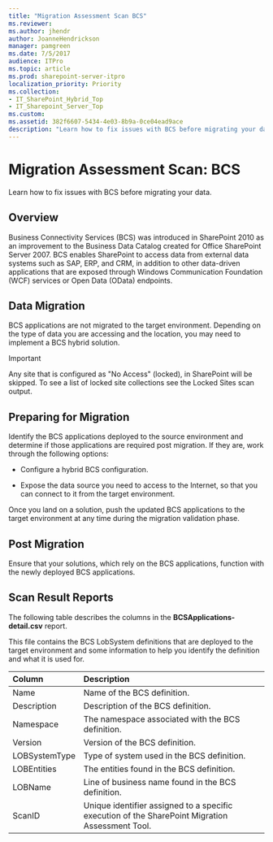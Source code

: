 ```yaml
---
title: "Migration Assessment Scan BCS"
ms.reviewer: 
ms.author: jhendr
author: JoanneHendrickson
manager: pamgreen
ms.date: 7/5/2017
audience: ITPro
ms.topic: article
ms.prod: sharepoint-server-itpro
localization_priority: Priority
ms.collection:
- IT_SharePoint_Hybrid_Top
- IT_Sharepoint_Server_Top
ms.custom:
ms.assetid: 382f6607-5434-4e03-8b9a-0ce04ead9ace
description: "Learn how to fix issues with BCS before migrating your data."
---
```


# Migration Assessment Scan: BCS

Learn how to fix issues with BCS before migrating your data.
  
## Overview

Business Connectivity Services (BCS) was introduced in SharePoint 2010 as an improvement to the Business Data Catalog created for Office SharePoint Server 2007. BCS enables SharePoint to access data from external data systems such as SAP, ERP, and CRM, in addition to other data-driven applications that are exposed through Windows Communication Foundation (WCF) services or Open Data (OData) endpoints.
  
## Data Migration

BCS applications are not migrated to the target environment. Depending on the type of data you are accessing and the location, you may need to implement a BCS hybrid solution.
  
> [!IMPORTANT]
> Any site that is configured as "No Access" (locked), in SharePoint will be skipped. To see a list of locked site collections see the Locked Sites scan output. 
  
## Preparing for Migration

Identify the BCS applications deployed to the source environment and determine if those applications are required post migration. If they are, work through the following options:
  
- Configure a hybrid BCS configuration.
    
- Expose the data source you need to access to the Internet, so that you can connect to it from the target environment.
    
Once you land on a solution, push the updated BCS applications to the target environment at any time during the migration validation phase.
  
## Post Migration

Ensure that your solutions, which rely on the BCS applications, function with the newly deployed BCS applications.
  
## Scan Result Reports

The following table describes the columns in the **BCSApplications-detail.csv** report. 
  
This file contains the BCS LobSystem definitions that are deployed to the target environment and some information to help you identify the definition and what it is used for.
  
|**Column**|**Description**|
|:-----|:-----|
|Name  <br/> |Name of the BCS definition.  <br/> |
|Description  <br/> |Description of the BCS definition.  <br/> |
|Namespace  <br/> |The namespace associated with the BCS definition.  <br/> |
|Version  <br/> |Version of the BCS definition.  <br/> |
|LOBSystemType  <br/> |Type of system used in the BCS definition.  <br/> |
|LOBEntities  <br/> |The entities found in the BCS definition.  <br/> |
|LOBName  <br/> |Line of business name found in the BCS definition.  <br/> |
|ScanID  <br/> |Unique identifier assigned to a specific execution of the SharePoint Migration Assessment Tool.  <br/> |
   

